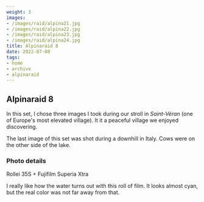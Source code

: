 ```yaml
---
weight: 3
images:
- /images/raid/alpina21.jpg
- /images/raid/alpina22.jpg
- /images/raid/alpina23.jpg
- /images/raid/alpina24.jpg
title: Alpinaraid 8
date: 2022-07-08
tags:
- home
- archive
- alpinaraid
---
```


## Alpinaraid 8

In this set, I chose three images I took during our stroll in <i>Saint-Véran</i> (one of Europe's most elevated village). It it a peaceful village we enjoyed discovering.

The last image of this set was shot during a downhill in Italy. Cows were on the other side of the lake.

### Photo details

Rollei 35S + Fujifilm Superia Xtra

I really like how the water turns out with this roll of film. It looks almost cyan, but the real color was not far away from that.